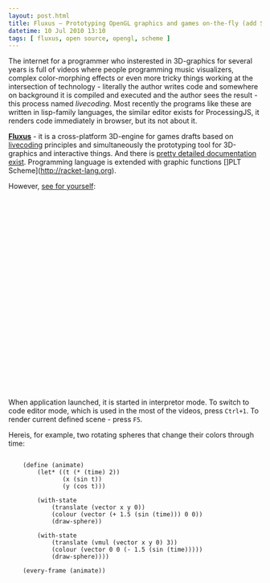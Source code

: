 ```yaml
---
layout: post.html
title: Fluxus — Prototyping OpenGL graphics and games on-the-fly (add Scheme to taste)
datetime: 10 Jul 2010 13:10
tags: [ fluxus, open source, opengl, scheme ]
---
```


The internet for a programmer who insterested in 3D-graphics for several years is full of videos where people programming music visualizers, complex color-morphing effects or even more tricky things working at the intersection of technology - literally the author writes code and somewhere on background it is compiled and executed and the author sees the result - this process named _livecoding_. Most recently the programs like these are written in lisp-family languages, the similar editor exists for ProcessingJS, it renders code immediately in browser, but its not about it.

[**Fluxus**](http://www.pawfal.org/fluxus/) - it is a cross-platform 3D-engine for games drafts based on [livecoding](http://www.toplap.org) principles and simultaneously the prototyping tool for 3D-graphics and interactive things. And there is [pretty detailed documentation exist](http://www.pawfal.org/fluxus/documentation). Programming language is extended with graphic functions []PLT Scheme](http://racket-lang.org).

However, [see for yourself](http://www.youtube.com/watch?v=aTt8r3LhCFM):

<object width="480" height="385"><param name="movie" value="http://www.youtube.com/v/aTt8r3LhCFM?fs=1&amp;hl=en_US"></param><param name="allowFullScreen" value="true"></param><param name="allowscriptaccess" value="always"></param><embed src="http://www.youtube.com/v/aTt8r3LhCFM?fs=1&amp;hl=en_US" type="application/x-shockwave-flash" allowscriptaccess="always" allowfullscreen="true" width="480" height="385"></embed></object>

When application launched, it is started in interpretor mode. To switch to code editor mode, which is used in the most of the videos, press `Ctrl+1`. To render current defined scene - press `F5`.

Hereis, for example, two rotating spheres that change their colors through time:

~~~ { lisp }

    (define (animate)
        (let* ((t (* (time) 2))
               (x (sin t))
               (y (cos t)))

        (with-state
            (translate (vector x y 0))
            (colour (vector (+ 1.5 (sin (time))) 0 0))
            (draw-sphere))

        (with-state
            (translate (vmul (vector x y 0) 3))
            (colour (vector 0 0 (- 1.5 (sin (time)))))
            (draw-sphere))))

    (every-frame (animate))

~~~
